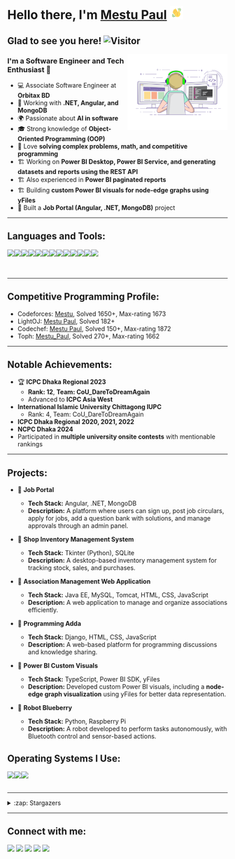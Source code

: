 # Hello there, I'm [Mestu Paul](https://github.com/Mestu-Paul) <img src="assets/wave.gif" width="30px">

## Glad to see you here! ![Visitor](https://estruyf-github.azurewebsites.net/api/VisitorHit?user=Mestu-Paul&repo=Mestu-Paul&countColor=%237B1E7A)

<img align='right' src="assets/coding-freak.gif" width="230">

### I'm a Software Engineer and Tech Enthusiast 🚀
- 💻 Associate Software Engineer at **Orbitax BD**  
- 🚀 Working with **.NET, Angular, and MongoDB**  
- 🌍 Passionate about **AI in software**  
- 🎓 Strong knowledge of **Object-Oriented Programming (OOP)**  
- 🚀 Love **solving complex problems, math, and competitive programming**  
- 🏗️ Working on **Power BI Desktop, Power BI Service, and generating datasets and reports using the REST API**  
- 🏗️ Also experienced in **Power BI paginated reports**  
- 🏗️ Building **custom Power BI visuals for node-edge graphs using yFiles**  
- 📌 Built a **Job Portal (Angular, .NET, MongoDB)** project  


---

## **Languages and Tools:**

<img align="left" src="https://img.shields.io/badge/C-00599C?style=for-the-badge&logo=c&logoColor=white" />
<img align="left" src="https://img.shields.io/badge/C%2B%2B-00599C?style=for-the-badge&logo=c%2B%2B&logoColor=white" />
<img align="left" src="https://img.shields.io/badge/Python-3776AB?style=for-the-badge&logo=python&logoColor=white" />
<img align="left" src="https://img.shields.io/badge/Power%20BI-F2C811?style=for-the-badge&logo=power-bi&logoColor=white" />
<img align="left" src="https://img.shields.io/badge/Azure-0078D4?style=for-the-badge&logo=microsoft-azure&logoColor=white" />
<img align="left" src="https://img.shields.io/badge/DAX-323232?style=for-the-badge&logo=data&logoColor=white" />
<img align="left" src="https://img.shields.io/badge/SQL-4479A1?style=for-the-badge&logo=postgresql&logoColor=white" />
<img align="left" src="https://img.shields.io/badge/C%23-239120?style=for-the-badge&logo=c-sharp&logoColor=white" />
<img align="left" src="https://img.shields.io/badge/.NET-512BD4?style=for-the-badge&logo=.net&logoColor=white" />
<img align="left" src="https://img.shields.io/badge/Angular-DD0031?style=for-the-badge&logo=angular&logoColor=white" />
<img align="left" src="https://img.shields.io/badge/TypeScript-007ACC?style=for-the-badge&logo=typescript&logoColor=white" />
<img align="left" src="https://img.shields.io/badge/MongoDB-4EA94B?style=for-the-badge&logo=mongodb&logoColor=white" />
<img align="left" src="https://img.shields.io/badge/Graph%20Theory-FF4081?style=for-the-badge&logo=data&logoColor=white" />

<br><br><br>

---

## **Competitive Programming Profile:**
- Codeforces: <a href="https://codeforces.com/profile/Mestu">Mestu</a>, Solved 1650+, Max-rating 1673
- LightOJ: <a href="https://lightoj.com/user/paulmestu">Mestu Paul</a>, Solved 182+
- Codechef: <a href="https://www.codechef.com/users/mestu">Mestu Paul</a>, Solved 150+, Max-rating 1872
- Toph: <a href="https://toph.co/u/Mestu_Paul">Mestu_Paul</a>, Solved 270+, Max-rating 1662

---

## **Notable Achievements:**
- 🏆 **ICPC Dhaka Regional 2023**
  - **Rank: 12**, **Team: CoU_DareToDreamAgain**
  - Advanced to **ICPC Asia West**
- **International Islamic University Chittagong IUPC** 
  - Rank: 4, Team: CoU_DareToDreamAgain
- **ICPC Dhaka Regional 2020, 2021, 2022**
- **NCPC Dhaka 2024**
- Participated in **multiple university onsite contests** with mentionable rankings  
---

## **Projects:**

- 📌 **Job Portal**  
  - **Tech Stack:** Angular, .NET, MongoDB  
  - **Description:** A platform where users can sign up, post job circulars, apply for jobs, add a question bank with solutions, and manage approvals through an admin panel.  

- 📌 **Shop Inventory Management System**  
  - **Tech Stack:** Tkinter (Python), SQLite  
  - **Description:** A desktop-based inventory management system for tracking stock, sales, and purchases.  

- 📌 **Association Management Web Application**  
  - **Tech Stack:** Java EE, MySQL, Tomcat, HTML, CSS, JavaScript  
  - **Description:** A web application to manage and organize associations efficiently.  

- 📌 **Programming Adda**  
  - **Tech Stack:** Django, HTML, CSS, JavaScript  
  - **Description:** A web-based platform for programming discussions and knowledge sharing.  

- 📌 **Power BI Custom Visuals**  
  - **Tech Stack:** TypeScript, Power BI SDK, yFiles  
  - **Description:** Developed custom Power BI visuals, including a **node-edge graph visualization** using yFiles for better data representation.  

- 📌 **Robot Blueberry**  
  - **Tech Stack:** Python, Raspberry Pi  
  - **Description:** A robot developed to perform tasks autonomously, with Bluetooth control and sensor-based actions.  

## **Operating Systems I Use:**
<img align="left" src="https://img.shields.io/badge/Windows-0078D6?style=for-the-badge&logo=windows&logoColor=white" />
<img align="left" src="https://img.shields.io/badge/Ubuntu-E95420?style=for-the-badge&logo=ubuntu&logoColor=white" />
<img align="left" src="https://img.shields.io/badge/Kali_Linux-557C94?style=for-the-badge&logo=kali-linux&logoColor=white" />

<br><br>

---

<details>
 <summary> :zap: Stargazers </summary>
 
  [![Stargazers repo roster for @Mestu-Paul/Mestu-Paul](https://reporoster.com/stars/Mestu-Paul/Mestu-Paul)](https://github.com/Mestu-Paul/Mestu-Paul/stargazers)

</details>

---

## **Connect with me:**

[<img src="https://img.icons8.com/color/48/000000/linkedin-circled--v3.png"/>](https://www.linkedin.com/in/mestu-paul-17076a195/)
[<img src="https://img.icons8.com/color/48/000000/github--v1.png"/>](https://github.com/Mestu-Paul)
[<img src="https://img.icons8.com/color/48/000000/facebook-circled--v3.png"/>](https://www.facebook.com/mestu.paul.812/)
[<img src="https://img.icons8.com/doodle/48/000000/quora--v1.png"/>](https://www.quora.com/profile/Mestu-Paul)
[<img src="https://img.icons8.com/fluent/48/000000/gmail--v2.png"/>](mailto:paulmestu@gmail.com)